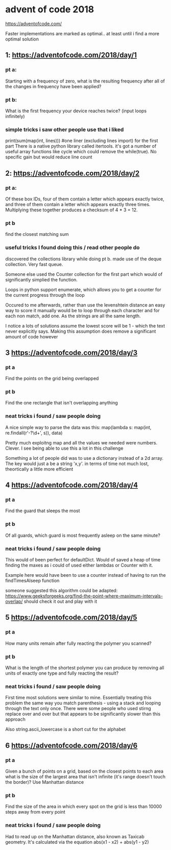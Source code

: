 # advent of code 2018

https://adventofcode.com/

Faster implementations are marked as optimal.. at least until i find a more optimal solution


## 1: https://adventofcode.com/2018/day/1

### pt a:

Starting with a frequency of zero, what is the resulting frequency after all of the changes in frequency have been applied?

### pt b:

What is the first frequency your device reaches twice? (input loops infinitely)

### simple tricks i saw other people use that i liked
print(sum(map(int, lines))) #one liner (excluding lines import) for the first part
There is a native python library called itertools. it's got a number of useful array functions like cycle which could remove the while(true). No specific gain but would reduce line count

## 2: https://adventofcode.com/2018/day/2

### pt a:
Of these box IDs, four of them contain a letter which appears exactly twice, and three of them contain a letter which appears exactly three times. Multiplying these together produces a checksum of 4 * 3 = 12.

### pt b
find the closest matching sum

### useful tricks I found doing this / read other people do
discovered the collections library while doing pt b. made use of the deque collection. Very fast queue.

Someone else used the Counter collection for the first part which would of significantly simplied the function.

Loops in python support enumerate, which allows you to get a counter for the current progress through the loop

Occured to me afterwards, rather than use the levenshtein distance an easy way to score it manually would be to loop through each character and for each non match, add one. As the strings are all the same length.

I notice a lots of solutions assume the lowest score will be 1 - which the text never explicitly says. Making this assumption does remove a significant amount of code however

## 3 https://adventofcode.com/2018/day/3

### pt a

Find the points on the grid being overlapped

### pt b

Find the one rectangle that isn't overlapping anything

### neat tricks i found / saw people doing

A nice simple way to parse the data was this:
map(lambda s: map(int, re.findall(r'-?\d+', s)), data)

Pretty much exploitng map and all the values we needed were numbers. Clever. I see being able to use this a lot in this challenge

Something a lot of people did was to use a dictionary instead of a 2d array. The key would just a be a string 'x,y'. in terms of time not much lost, theortically a little more efficient

## 4 https://adventofcode.com/2018/day/4

### pt a 

Find the guard that sleeps the most 

### pt b 

Of all guards, which guard is most frequently asleep on the same minute?

### neat tricks i found / saw people doing

This would of been perfect for defaultDict. Would of saved a heap of time finding the maxes as i could of used either lambdas or Counter with it.  

Example here would have been to use a counter instead of having to run the findTimesAlseep function

someone suggested this algorithm could be adapted: https://www.geeksforgeeks.org/find-the-point-where-maximum-intervals-overlap/ should check it out and play with it

## 5 https://adventofcode.com/2018/day/5

### pt a 

How many units remain after fully reacting the polymer you scanned? 

### pt b 

What is the length of the shortest polymer you can produce by removing all units of exactly one type and fully reacting the result?

### neat tricks i found / saw people doing

First time most solutions were similar to mine. Essentially treating this problem the same way you match parenthesis - using a stack and looping through the text only once. There were some people who used stirng replace over and over but that appears to be significantly slower than this approach 

Also string.ascii_lowercase is a short cut for the alphabet

## 6 https://adventofcode.com/2018/day/6

### pt a 

Given a bunch of points on a grid, based on the closest points to each area what is the size of the largest area that isn't infinite (it's range doesn't touch the border)? Use Manhattan distance

### pt b 

Find the size of the area in which every spot on the grid is less than 10000 steps away from every point

### neat tricks i found / saw people doing

Had to read up on the Manhattan distance, also known as Taxicab geometry. It's calculated via the equation abs(x1 - x2) + abs(y1 - y2)


